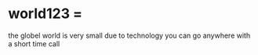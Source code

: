 # world123 =
the globel world is very small due to technology
you can go anywhere with a short time
call
